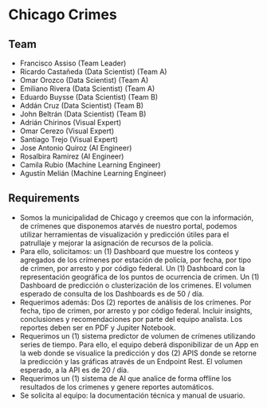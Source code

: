 # Chicago Crimes
## Team
- Francisco Assiso (Team Leader)
- Ricardo Castañeda (Data Scientist) (Team A)
- Omar Orozco (Data Scientist) (Team A)
- Emiliano Rivera (Data Scientist) (Team A)
- Eduardo Buysse (Data Scientist) (Team B)
- Addán Cruz (Data Scientist) (Team B)
- John Beltrán (Data Scientist) (Team B)
- Adrián Chirinos (Visual Expert)
- Omar Cerezo (Visual Expert)
- Santiago Trejo (Visual Expert)
- Jose Antonio Quiroz (AI Engineer)
- Rosalbira Ramírez (AI Engineer)
- Camila Rubio (Machine Learning Engineer)
- Agustín Melián (Machine Learning Engineer) 

## Requirements 
- Somos la municipalidad de Chicago y creemos que con la información, de crímenes que disponemos atarvés de nuestro portal, podemos utilizar herramientas de visualización y predicción útiles para el patrullaje y mejorar la asignación de recursos de la policía. 
- Para ello, solicitamos: un (1) Dashboard que muestre los conteos y agregados de los crímenes por estación de policía, por fecha, por tipo de crimen, por arresto y por código federal. Un (1) Dashboard con la representación geográfica de los puntos de ocurrencia de crimen. Un (1) Dashboard de predicción o clusterización de los crimenes. El volumen esperado de consulta de los Dashboards es de 50 / día.
- Requerimos además: Dos (2) reportes de análisis de los crímenes. Por fecha, tipo de crimen, por arresto y por código federal. Incluir insights, conclusiones y recomendaciones por parte del equipo analista. Los reportes deben ser en PDF y Jupiter Notebook. 
- Requerimos un (1) sistema predictor de volumen de crímenes utilizando series de tiempo. Para ello, el equipo deberá disponibilizar de un App en la web donde se visualice la predicción y dos (2) APIS donde se retorne la predicción y las gráficas através de un Endpoint Rest. El volumen esperado, a la API es de 20 / día.
- Requerimos un (1) sistema de AI que analice de forma offline los resultados de los crimenes y genere reportes automáticos. 
- Se solicita al equipo: la documentación técnica y manual de usuario. 
